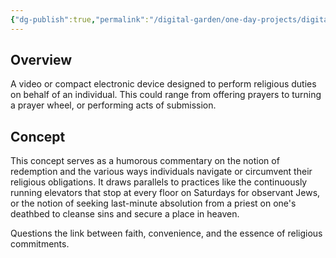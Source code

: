 ```yaml
---
{"dg-publish":true,"permalink":"/digital-garden/one-day-projects/digital-prayer-maker/","tags":["one-day-projects"],"updated":"2023-12-18T22:42:54.338-07:00"}
---
```


## Overview
A video or compact electronic device designed to perform religious duties on behalf of an individual. This could range from offering prayers to turning a prayer wheel, or performing acts of submission.

## Concept
This concept serves as a humorous commentary on the notion of redemption and the various ways individuals navigate or circumvent their religious obligations. It draws parallels to practices like the continuously running elevators that stop at every floor on Saturdays for observant Jews, or the notion of seeking last-minute absolution from a priest on one's deathbed to cleanse sins and secure a place in heaven.

Questions the link between faith, convenience, and the essence of religious commitments.